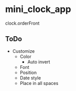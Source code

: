 # mini_clock_app
clock.orderFront


## ToDo

* Customize
  * Color
    * Auto invert
  * Font
  * Position
  * Date style
  * Place in all spaces
